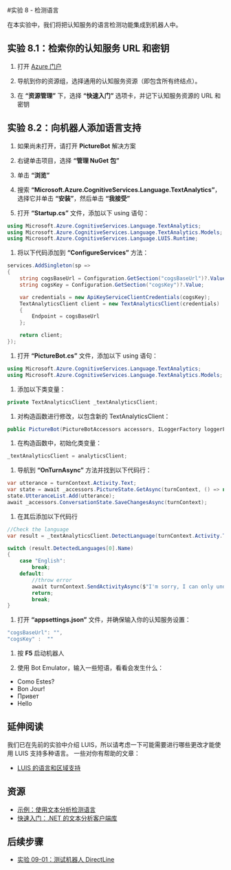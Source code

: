 ﻿---
lab:
    title: '实验 8：机器人中的语言检测'
    module: '模块 6:将认知服务与机器人和代理集成'
---

#实验 8 - 检测语言

在本实验中，我们将把认知服务的语言检测功能集成到机器人中。

## 实验 8.1：检索你的认知服务 URL 和密钥

1.  打开 [Azure 门户](https://portal.azure.com)

1.  导航到你的资源组，选择通用的认知服务资源（即包含所有终结点）。

1.  在 **“资源管理”** 下，选择 **“快速入门”** 选项卡，并记下认知服务资源的 URL 和密钥

##  实验 8.2：向机器人添加语言支持

1.  如果尚未打开，请打开 **PictureBot** 解决方案

1.  右键单击项目，选择 **“管理 NuGet 包”**

1.  单击 **“浏览”**

1.  搜索 **“Microsoft.Azure.CognitiveServices.Language.TextAnalytics”**，选择它并单击 **“安装”**，然后单击 **“我接受”**

1.  打开 **“Startup.cs”** 文件，添加以下 using 语句：

```csharp
using Microsoft.Azure.CognitiveServices.Language.TextAnalytics;
using Microsoft.Azure.CognitiveServices.Language.TextAnalytics.Models;
using Microsoft.Azure.CognitiveServices.Language.LUIS.Runtime;
```

1.  将以下代码添加到 **“ConfigureServices”** 方法：

```csharp
services.AddSingleton(sp =>
{
    string cogsBaseUrl = Configuration.GetSection("cogsBaseUrl")?.Value;
    string cogsKey = Configuration.GetSection("cogsKey")?.Value;

    var credentials = new ApiKeyServiceClientCredentials(cogsKey);
    TextAnalyticsClient client = new TextAnalyticsClient(credentials)
    {
        Endpoint = cogsBaseUrl
    };

    return client;
});
```

1.  打开 **“PictureBot.cs”** 文件，添加以下 using 语句：

```csharp
using Microsoft.Azure.CognitiveServices.Language.TextAnalytics;
using Microsoft.Azure.CognitiveServices.Language.TextAnalytics.Models;
```

1.  添加以下类变量：

```csharp
private TextAnalyticsClient _textAnalyticsClient;
```

1.  对构造函数进行修改，以包含新的 TextAnalyticsClient：

```csharp
public PictureBot(PictureBotAccessors accessors, ILoggerFactory loggerFactory,LuisRecognizer recognizer, TextAnalyticsClient analyticsClient)
```

1.  在构造函数中，初始化类变量：

```csharp
_textAnalyticsClient = analyticsClient;
```

1.  导航到 **“OnTurnAsync”** 方法并找到以下代码行：

```csharp
var utterance = turnContext.Activity.Text;
var state = await _accessors.PictureState.GetAsync(turnContext, () => new PictureState());
state.UtteranceList.Add(utterance);
await _accessors.ConversationState.SaveChangesAsync(turnContext);
```

1.  在其后添加以下代码行

```csharp
//Check the language
var result = _textAnalyticsClient.DetectLanguage(turnContext.Activity.Text);

switch (result.DetectedLanguages[0].Name)
{
    case "English":
        break;
    default:
        //throw error
        await turnContext.SendActivityAsync($"I'm sorry, I can only understand English. [{result.DetectedLanguages[0].Name}]");
        return;
        break;
}
```

1.  打开 **“appsettings.json”** 文件，并确保输入你的认知服务设置：

```csharp
"cogsBaseUrl": "",
"cogsKey" :  ""
```

1.  按 **F5** 启动机器人

1.  使用 Bot Emulator，输入一些短语，看看会发生什么：

+   Como Estes?
+   Bon Jour!
+   Привет
+   Hello

## 延伸阅读

我们已在先前的实验中介绍 LUIS，所以请考虑一下可能需要进行哪些更改才能使用 LUIS 支持多种语言。  一些对你有帮助的文章：

-   [LUIS 的语言和区域支持](https://docs.microsoft.com/zh-cn/azure/cognitive-services/luis/luis-language-support)   

##  资源

-   [示例：使用文本分析检测语言](https://docs.microsoft.com/zh-cn/azure/cognitive-services/text-analytics/how-tos/text-analytics-how-to-language-detection)
-   [快速入门：.NET 的文本分析客户端库](https://docs.microsoft.com/zh-cn/azure/cognitive-services/text-analytics/quickstarts/csharp)

## 后续步骤

-   [实验 09-01：测试机器人 DirectLine](../Lab9-Test_Bots_DirectLine/01-Introduction.md)